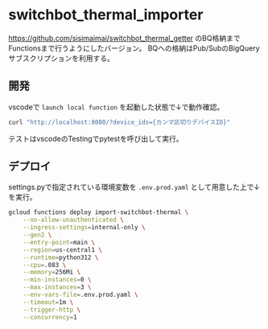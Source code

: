 # switchbot_thermal_importer
https://github.com/sisimaimai/switchbot_thermal_getter のBQ格納までFunctionsまで行うようにしたバージョン。
BQへの格納はPub/SubのBigQueryサブスクリプションを利用する。

## 開発

vscodeで `launch local function` を起動した状態で↓で動作確認。
```bash
curl "http://localhost:8080/?device_ids={カンマ区切りデバイスID}"
```

テストはvscodeのTestingでpytestを呼び出して実行。

## デプロイ
settings.pyで指定されている環境変数を `.env.prod.yaml` として用意した上で↓を実行。

```bash
gcloud functions deploy import-switchbot-thermal \
    --no-allow-unauthenticated \
    --ingress-settings=internal-only \
    --gen2 \
    --entry-point=main \
    --region=us-central1 \
    --runtime=python312 \
    --cpu=.083 \
    --memory=256Mi \
    --min-instances=0 \
    --max-instances=3 \
    --env-vars-file=.env.prod.yaml \
    --timeout=1m \
    --trigger-http \
    --concurrency=1
```
